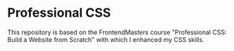 # Professional CSS

This repository is based on the FrontendMasters course "Professional CSS: Build a Website from Scratch" with which I enhanced my CSS skills.
